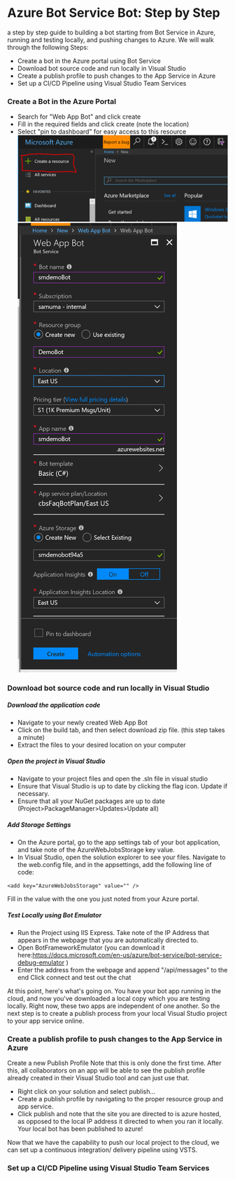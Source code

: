 # Azure Bot Service Bot: Step by Step
a step by step guide to building a bot starting from Bot Service in Azure, running and testing locally, and pushing changes to Azure. We will walk through the following Steps: 
- Create a bot in the Azure portal using Bot Service 
- Download bot source code and run locally in Visual Studio 
- Create a publish profile to push changes to the App Service in Azure 
- Set up a CI/CD Pipeline using Visual Studio Team Services

### Create a Bot in the Azure Portal 
- Search for "Web App Bot" and click create
- Fill in the required fields and click create (note the location)
- Select "pin to dashboard" for easy access to this resource
![alt text](https://raw.githubusercontent.com/SaMuma/stepbystepbot/master/images/1.PNG)
![alt text](https://raw.githubusercontent.com/SaMuma/stepbystepbot/master/images/2.PNG)

### Download bot source code and run locally in Visual Studio 
##### Download the application code 
- Navigate to your newly created Web App Bot 
- Click on the build tab, and then select download zip file. (this step takes a minute) 
- Extract the files to your desired location on your computer
##### Open the project in Visual Studio 
- Navigate to your project files and open the .sln file in visual studio
- Ensure that Visual Studio is up to date by clicking the flag icon. Update if necessary. 
- Ensure that all your NuGet packages are up to date (Project>PackageManager>Updates>Update all) 
##### Add Storage Settings
- On the Azure portal, go to the app settings tab of your bot application, and take note of the AzureWebJobsStorage key value. 
- In Visual Studio, open the solution explorer to see your files. Navigate to the web.config file, and in the appsettings, add the following line of code: 
```
<add key="AzureWebJobsStorage" value="" />
```
Fill in the value with the one you just noted from your Azure portal. 
##### Test Locally using Bot Emulator
- Run the Project using IIS Express. Take note of the IP Address that appears in the webpage that you are automatically directed to. 
- Open BotFrameworkEmulator (you can download it here:https://docs.microsoft.com/en-us/azure/bot-service/bot-service-debug-emulator ) 
- Enter the address from the webpage and append "/api/messages" to the end
Click connect and test out the chat 

At this point, here's what's going on. You have your bot app running in the cloud, and now you've downloaded a local copy which you are testing locally. Right now, these two apps are independent of one another.
So the next step is to create a publish process from your local Visual Studio project to your app service online. 

### Create a publish profile to push changes to the App Service in Azure
Create a new Publish Profile
Note that this is only done the first time. After this, all collaborators on an app will be able to see the publish profile already created in their Visual Studio tool and can just use that. 
- Right click on your solution and select publish…
- Create a publish profile by navigating to the proper resource group and app service. 
- Click publish and note that the site you are directed to is azure hosted, as opposed to the local IP address it directed to when you ran it locally. Your local bot has been published to azure! 

Now that we have the capability to push our local project to the cloud, we can set up a continuous integration/ delivery pipeline using VSTS. 

### Set up a CI/CD Pipeline using Visual Studio Team Services
